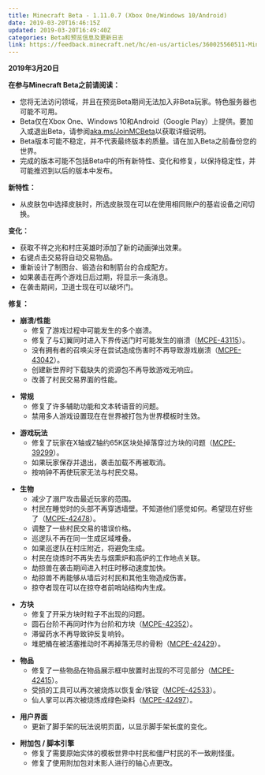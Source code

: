 ```yaml
---
title: Minecraft Beta - 1.11.0.7 (Xbox One/Windows 10/Android)
date: 2019-03-20T16:46:15Z
updated: 2019-03-20T16:49:40Z
categories: Beta和预览信息及更新日志
link: https://feedback.minecraft.net/hc/en-us/articles/360025560511-Minecraft-Beta-1-11-0-7-Xbox-One-Windows-10-Android
---
```


**2019年3月20日**

**在参与Minecraft Beta之前请阅读：**

- 您将无法访问领域，并且在预览Beta期间无法加入非Beta玩家。特色服务器也可能不可用。
- Beta仅在Xbox One、Windows 10和Android（Google Play）上提供。要加入或退出Beta，请参阅[aka.ms/JoinMCBeta](https://feedback.minecraft.net/hc/en-us/articles/%20aka.ms/JoinMCBeta)以获取详细说明。
- Beta版本可能不稳定，并不代表最终版本的质量。请在加入Beta之前备份您的世界。
- 完成的版本可能不包括Beta中的所有新特性、变化和修复，以保持稳定性，并可能推迟到以后的版本中发布。

**新特性：**

- 从皮肤包中选择皮肤时，所选皮肤现在可以在使用相同账户的基岩设备之间切换。

**变化：**

- 获取不祥之兆和村庄英雄时添加了新的动画弹出效果。
- 右键点击交易将自动交易物品。
- 重新设计了制图台、锻造台和制箭台的合成配方。
- 如果袭击在两个游戏日后过期，将显示一条消息。
- 在袭击期间，卫道士现在可以破坏门。

**修复：**

- **崩溃/性能**
  - 修复了游戏过程中可能发生的多个崩溃。
  - 修复了与幻翼同时进入下界传送门时可能发生的崩溃（[MCPE-43115](https://bugs.mojang.com/browse/MCPE-43115)）。
  - 没有拥有者的召唤尖牙在尝试造成伤害时不再导致游戏崩溃（[MCPE-43042](https://bugs.mojang.com/browse/MCPE-43042)）。
  - 创建新世界时下载缺失的资源包不再导致游戏无响应。
  - 改善了村民交易界面的性能。

<!-- -->

- **常规**
  - 修复了许多辅助功能和文本转语音的问题。
  - 禁用多人游戏设置现在在世界被打包为世界模板时生效。

<!-- -->

- **游戏玩法**
  - 修复了玩家在X轴或Z轴约65K区块处掉落穿过方块的问题（[MCPE-39299](https://bugs.mojang.com/browse/MCPE-39299)）。
  - 如果玩家保存并退出，袭击加载不再被取消。
  - 按响钟不再使玩家无法与村民交易。

<!-- -->

- **生物**
  - 减少了溺尸攻击最近玩家的范围。
  - 村民在睡觉时的头部不再穿透墙壁。不知道他们感觉如何。希望现在好些了（[MCPE-42478](https://bugs.mojang.com/browse/MCPE-42478)）。
  - 调整了一些村民交易的错误价格。
  - 巡逻队不再在同一生成区域堆叠。
  - 如果巡逻队在村庄附近，将避免生成。
  - 村民在烧炼时不再失去与烟熏炉和高炉的工作地点关联。
  - 劫掠兽在袭击期间进入村庄时移动速度加快。
  - 劫掠兽不再能够从墙后对村民和其他生物造成伤害。
  - 掠夺者现在可以在掠夺者前哨站结构内生成。

<!-- -->

- **方块**
  - 修复了开采方块时粒子不出现的问题。
  - 圆石台阶不再同时作为台阶和方块（[MCPE-42352](https://bugs.mojang.com/browse/MCPE-42352)）。
  - 滞留药水不再导致钟反复响铃。
  - 堆肥桶在被活塞推动时不再掉落无尽的骨粉（[MCPE-42429](https://bugs.mojang.com/browse/MCPE-42429)）。

<!-- -->

- **物品**
  - 修复了一些物品在物品展示框中放置时出现的不可见部分（[MCPE-42415](https://bugs.mojang.com/browse/MCPE-42415)）。
  - 受损的工具可以再次被烧炼以恢复金/铁锭（[MCPE-42533](https://bugs.mojang.com/browse/MCPE-42533)）。
  - 仙人掌可以再次被烧炼成绿色染料（[MCPE-42497](https://bugs.mojang.com/browse/MCPE-42497)）。

<!-- -->

- **用户界面**
  - 更新了脚手架的玩法说明页面，以显示脚手架长度的变化。

<!-- -->

- **附加包 / 脚本引擎**
  - 修复了需要原始实体的模板世界中村民和僵尸村民的不一致刷怪蛋。
  - 修复了使用附加包对末影人进行的轴心点更改。